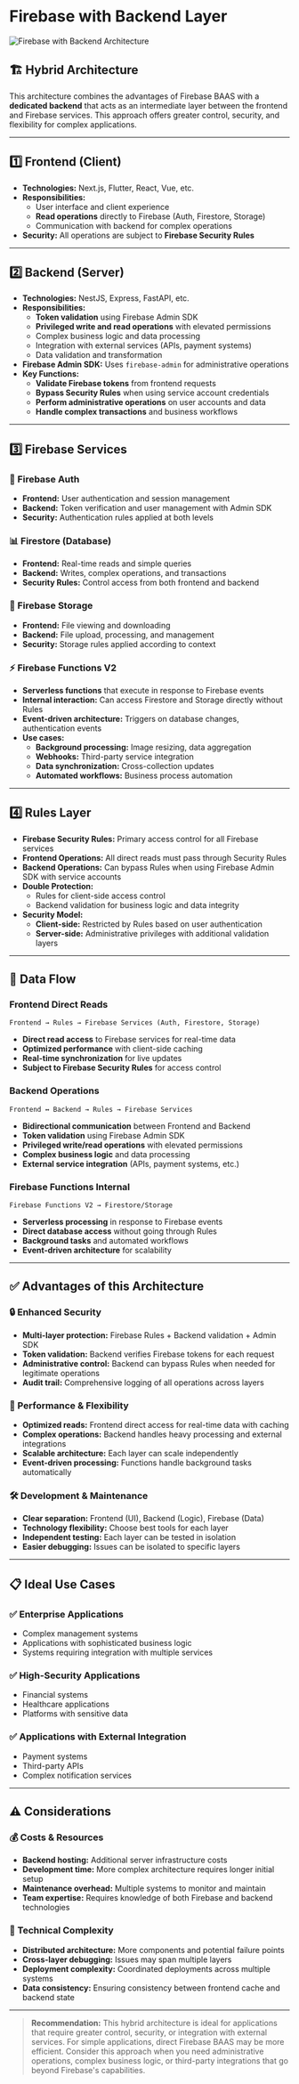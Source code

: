 # Firebase with Backend Layer

![Firebase with Backend Architecture](firebase-backend.png)

## 🏗️ Hybrid Architecture

This architecture combines the advantages of Firebase BAAS with a **dedicated backend** that acts as an intermediate layer between the frontend and Firebase services. This approach offers greater control, security, and flexibility for complex applications.

---

## 1️⃣ Frontend (Client)
- **Technologies:** Next.js, Flutter, React, Vue, etc.
- **Responsibilities:**
  - User interface and client experience
  - **Read operations** directly to Firebase (Auth, Firestore, Storage)
  - Communication with backend for complex operations
- **Security:** All operations are subject to **Firebase Security Rules**

---

## 2️⃣ Backend (Server)
- **Technologies:** NestJS, Express, FastAPI, etc.
- **Responsibilities:**
  - **Token validation** using Firebase Admin SDK
  - **Privileged write and read operations** with elevated permissions
  - Complex business logic and data processing
  - Integration with external services (APIs, payment systems)
  - Data validation and transformation
- **Firebase Admin SDK:** Uses `firebase-admin` for administrative operations
- **Key Functions:**
  - **Validate Firebase tokens** from frontend requests
  - **Bypass Security Rules** when using service account credentials
  - **Perform administrative operations** on user accounts and data
  - **Handle complex transactions** and business workflows

---

## 3️⃣ Firebase Services

### 🔐 Firebase Auth
- **Frontend:** User authentication and session management
- **Backend:** Token verification and user management with Admin SDK
- **Security:** Authentication rules applied at both levels

### 📊 Firestore (Database)
- **Frontend:** Real-time reads and simple queries
- **Backend:** Writes, complex operations, and transactions
- **Security Rules:** Control access from both frontend and backend

### 📁 Firebase Storage
- **Frontend:** File viewing and downloading
- **Backend:** File upload, processing, and management
- **Security:** Storage rules applied according to context

### ⚡ Firebase Functions V2
- **Serverless functions** that execute in response to Firebase events
- **Internal interaction:** Can access Firestore and Storage directly without Rules
- **Event-driven architecture:** Triggers on database changes, authentication events
- **Use cases:** 
  - **Background processing:** Image resizing, data aggregation
  - **Webhooks:** Third-party service integration
  - **Data synchronization:** Cross-collection updates
  - **Automated workflows:** Business process automation

---

## 4️⃣ Rules Layer
- **Firebase Security Rules:** Primary access control for all Firebase services
- **Frontend Operations:** All direct reads must pass through Security Rules
- **Backend Operations:** Can bypass Rules when using Firebase Admin SDK with service accounts
- **Double Protection:** 
  - Rules for client-side access control
  - Backend validation for business logic and data integrity
- **Security Model:** 
  - **Client-side:** Restricted by Rules based on user authentication
  - **Server-side:** Administrative privileges with additional validation layers

---

## 🔄 Data Flow

### Frontend Direct Reads
```
Frontend → Rules → Firebase Services (Auth, Firestore, Storage)
```
- **Direct read access** to Firebase services for real-time data
- **Optimized performance** with client-side caching
- **Real-time synchronization** for live updates
- **Subject to Firebase Security Rules** for access control

### Backend Operations
```
Frontend ↔ Backend → Rules → Firebase Services
```
- **Bidirectional communication** between Frontend and Backend
- **Token validation** using Firebase Admin SDK
- **Privileged write/read operations** with elevated permissions
- **Complex business logic** and data processing
- **External service integration** (APIs, payment systems, etc.)

### Firebase Functions Internal
```
Firebase Functions V2 → Firestore/Storage
```
- **Serverless processing** in response to Firebase events
- **Direct database access** without going through Rules
- **Background tasks** and automated workflows
- **Event-driven architecture** for scalability

---

## ✅ Advantages of this Architecture

### 🔒 Enhanced Security
- **Multi-layer protection:** Firebase Rules + Backend validation + Admin SDK
- **Token validation:** Backend verifies Firebase tokens for each request
- **Administrative control:** Backend can bypass Rules when needed for legitimate operations
- **Audit trail:** Comprehensive logging of all operations across layers

### 🚀 Performance & Flexibility
- **Optimized reads:** Frontend direct access for real-time data with caching
- **Complex operations:** Backend handles heavy processing and external integrations
- **Scalable architecture:** Each layer can scale independently
- **Event-driven processing:** Functions handle background tasks automatically

### 🛠️ Development & Maintenance
- **Clear separation:** Frontend (UI), Backend (Logic), Firebase (Data)
- **Technology flexibility:** Choose best tools for each layer
- **Independent testing:** Each layer can be tested in isolation
- **Easier debugging:** Issues can be isolated to specific layers

---

## 📋 Ideal Use Cases

### ✅ Enterprise Applications
- Complex management systems
- Applications with sophisticated business logic
- Systems requiring integration with multiple services

### ✅ High-Security Applications
- Financial systems
- Healthcare applications
- Platforms with sensitive data

### ✅ Applications with External Integration
- Payment systems
- Third-party APIs
- Complex notification services

---

## ⚠️ Considerations

### 💰 Costs & Resources
- **Backend hosting:** Additional server infrastructure costs
- **Development time:** More complex architecture requires longer initial setup
- **Maintenance overhead:** Multiple systems to monitor and maintain
- **Team expertise:** Requires knowledge of both Firebase and backend technologies

### 🔧 Technical Complexity
- **Distributed architecture:** More components and potential failure points
- **Cross-layer debugging:** Issues may span multiple layers
- **Deployment complexity:** Coordinated deployments across multiple systems
- **Data consistency:** Ensuring consistency between frontend cache and backend state

---

> **Recommendation:** This hybrid architecture is ideal for applications that require greater control, security, or integration with external services. For simple applications, direct Firebase BAAS may be more efficient. Consider this approach when you need administrative operations, complex business logic, or third-party integrations that go beyond Firebase's capabilities. 